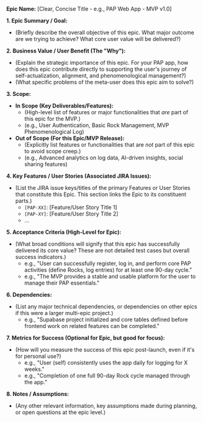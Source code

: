 **Epic Name:** [Clear, Concise Title - e.g., PAP Web App - MVP v1.0]

**1. Epic Summary / Goal:**
   * (Briefly describe the overall objective of this epic. What major outcome are we trying to achieve? What core user value will be delivered?)

**2. Business Value / User Benefit (The "Why"):**
   * (Explain the strategic importance of this epic. For your PAP app, how does this epic contribute directly to supporting the user's journey of self-actualization, alignment, and phenomenological management?)
   * (What specific problems of the meta-user does this epic aim to solve?)

**3. Scope:**
   * **In Scope (Key Deliverables/Features):**
        * (High-level list of features or major functionalities that *are* part of this epic for the MVP.)
        * (e.g., User Authentication, Basic Rock Management, MVP Phenomenological Log)
   * **Out of Scope (For this Epic/MVP Release):**
        * (Explicitly list features or functionalities that are *not* part of this epic to avoid scope creep.)
        * (e.g., Advanced analytics on log data, AI-driven insights, social sharing features)

**4. Key Features / User Stories (Associated JIRA Issues):**
   * (List the JIRA issue keys/titles of the primary Features or User Stories that constitute this Epic. This section links the Epic to its constituent parts.)
        * `[PAP-XX]`: [Feature/User Story Title 1]
        * `[PAP-XY]`: [Feature/User Story Title 2]
        * ...

**5. Acceptance Criteria (High-Level for Epic):**
   * (What broad conditions will signify that this epic has successfully delivered its core value? These are not detailed test cases but overall success indicators.)
        * e.g., "User can successfully register, log in, and perform core PAP activities (define Rocks, log entries) for at least one 90-day cycle."
        * e.g., "The MVP provides a stable and usable platform for the user to manage their PAP essentials."

**6. Dependencies:**
   * (List any major technical dependencies, or dependencies on other epics if this were a larger multi-epic project.)
        * e.g., "Supabase project initialized and core tables defined before frontend work on related features can be completed."

**7. Metrics for Success (Optional for Epic, but good for focus):**
   * (How will you measure the success of this epic post-launch, even if it's for personal use?)
        * e.g., "User (self) consistently uses the app daily for logging for X weeks."
        * e.g., "Completion of one full 90-day Rock cycle managed through the app."

**8. Notes / Assumptions:**
   * (Any other relevant information, key assumptions made during planning, or open questions at the epic level.)
